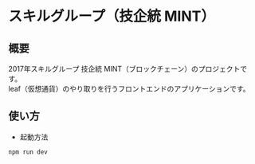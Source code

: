 # スキルグループ（技企統 MINT）

## 概要
2017年スキルグループ 技企統 MINT（ブロックチェーン）のプロジェクトです。  
leaf（仮想通貨）のやり取りを行うフロントエンドのアプリケーションです。  

## 使い方
* 起動方法

```bash
npm run dev
```
